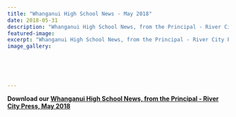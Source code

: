 ```yaml
---
title: "Whanganui High School News - May 2018"
date: 2018-05-31
description: "Whanganui High School News, from the Principal - River City Press, May 2018..."
featured-image: 
excerpt: "Whanganui High School News, from the Principal - River City Press, May 2018."
image_gallery:
    
    
    
    
    
---
```


<p><strong>Download our&nbsp;<a href="http://c1940652.r52.cf0.rackcdn.com/5b0f846eb8d39a7499002141/Rivercity-Press---May-2018.pdf">Whanganui High School News, from the Principal - River City Press, May 2018</a></strong></p>

